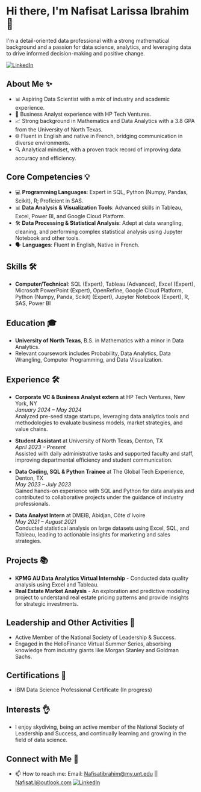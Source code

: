 # Hi there, I'm Nafisat Larissa Ibrahim 🤝

I'm a detail-oriented data professional with a strong mathematical background and a passion for data science, analytics, and leveraging data to drive informed decision-making and positive change.

[![LinkedIn](https://img.shields.io/badge/LinkedIn-blue?style=flat-square&logo=linkedin&logoColor=white)](https://www.linkedin.com/in/nafisat-ibrahim-14508725a)

## About Me ✨
- 📊 Aspiring Data Scientist with a mix of industry and academic experience.
- 🏦 Business Analyst experience with HP Tech Ventures.
- 📈 Strong background in Mathematics and Data Analytics with a 3.8 GPA from the University of North Texas.
- 🌐 Fluent in English and native in French, bridging communication in diverse environments.
- 🔍 Analytical mindset, with a proven track record of improving data accuracy and efficiency.

## Core Competencies 💡
- 💻 **Programming Languages**: Expert in SQL, Python (Numpy, Pandas, Scikit), R; Proficient in SAS.
- 📊 **Data Analysis & Visualization Tools**: Advanced skills in Tableau, Excel, Power BI, and Google Cloud Platform.
- 🛠 **Data Processing & Statistical Analysis**: Adept at data wrangling, cleaning, and performing complex statistical analysis using Jupyter Notebook and other tools.
- 🗣 **Languages**: Fluent in English, Native in French.
  
## Skills 🛠️
- **Computer/Technical**: SQL (Expert), Tableau (Advanced), Excel (Expert), Microsoft PowerPoint (Expert), OpenRefine, Google Cloud Platform, Python (Numpy, Panda, Scikit) (Expert), Jupyter Notebook (Expert), R, SAS, Power BI

## Education 🎓
- **University of North Texas**, B.S. in Mathematics with a minor in Data Analytics.
- Relevant coursework includes Probability, Data Analytics, Data Wrangling, Computer Programming, and Data Visualization.

## Experience 🛠
- **Corporate VC & Business Analyst extern** at HP Tech Ventures, New York, NY  
  _January 2024 – May 2024_  
  Analyzed pre-seed stage startups, leveraging data analytics tools and methodologies to evaluate business models, market strategies, and value chains.

- **Student Assistant** at University of North Texas, Denton, TX  
  _April 2023 – Present_  
  Assisted with daily administrative tasks and supported faculty and staff, improving departmental efficiency and student communication.

- **Data Coding, SQL & Python Trainee** at The Global Tech Experience, Denton, TX  
  _May 2023 – July 2023_  
  Gained hands-on experience with SQL and Python for data analysis and contributed to collaborative projects under the guidance of industry professionals.

- **Data Analyst Intern** at DMEIB, Abidjan, Côte d'Ivoire  
  _May 2021 – August 2021_  
  Conducted statistical analysis on large datasets using Excel, SQL, and Tableau, leading to actionable insights for marketing and sales strategies.

## Projects 📚
- **KPMG AU Data Analytics Virtual Internship** - Conducted data quality analysis using Excel and Tableau.
- **Real Estate Market Analysis** - An exploration and predictive modeling project to understand real estate pricing patterns and provide insights for strategic investments.

## Leadership and Other Activities 🌟
- Active Member of the National Society of Leadership & Success.
- Engaged in the HelloFinance Virtual Summer Series, absorbing knowledge from industry giants like Morgan Stanley and Goldman Sachs.

## Certifications 🏅
- IBM Data Science Professional Certificate (In progress)

## Interests 👌
- I enjoy skydiving, being an active member of the National Society of Leadership and Success, and continually learning and growing in the field of data science.

## Connect with Me 🔗
- 📫 How to reach me: Email: Nafisatibrahim@my.unt.edu || Nafisat.l@outlook.com
[![LinkedIn](https://img.shields.io/badge/LinkedIn-blue?style=flat-square&logo=linkedin&logoColor=white)](https://www.linkedin.com/in/nafisat-ibrahim-14508725a)

<!-- Actual link to your LinkedIn profile -->
[linkedin]: https://www.linkedin.com/in/nafisat-ibrahim-14508725a

<!-- Badges -->
[linkedin-badge]: https://img.shields.io/badge/-LinkedIn-blue?style=flat-square&logo=Linkedin&logoColor=white


<!---
Nafisatibrahim/Nafisatibrahim is a ✨ special ✨ repository because its `README.md` (this file) appears on your GitHub profile.
You can click the Preview link to take a look at your changes.
--->
